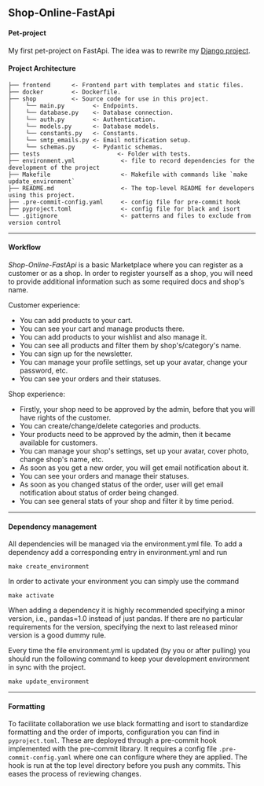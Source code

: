 [section start]: <> (project_name)
## Shop-Online-FastApi

[section end]: <> (project_name)

#### Pet-project

My first pet-project on FastApi. The idea was to rewrite my [Django project](https://github.com/MykytaReva/shopOnline).

#### Project Architecture


    ├── frontend      <- Frontend part with templates and static files.
    ├── docker        <- Dockerfile.
    ├── shop          <- Source code for use in this project.
    │    └── main.py        <- Endpoints.
    │    └── database.py    <- Database connection.        
    │    └── auth.py        <- Authentication.    
    │    └── models.py      <- Database models.
    │    └── constants.py   <- Constants.
    │    └── smtp_emails.py <- Email notification setup.
    │    └── schemas.py     <- Pydantic schemas.
    ├── tests                      <- Folder with tests.
    ├── environment.yml             <- file to record dependencies for the development of the project
    ├── Makefile                    <- Makefile with commands like `make update_environment`
    ├── README.md                   <- The top-level README for developers using this project.
    ├── .pre-commit-config.yaml     <- config file for pre-commit hook
    ├── pyproject.toml              <- config file for black and isort
    └── .gitignore                  <- patterns and files to exclude from version control 
--------
#### Workflow
*Shop-Online-FastApi* is a basic Marketplace where you can register as a customer or as a shop.
In order to register yourself as a shop, you will need to provide additional information such as some required docs and shop's name.

Customer experience:
- You can add products to your cart.
- You can see your cart and manage products there.
- You can add products to your wishlist and also manage it.
- You can see all products and filter them by shop's/category's name.
- You can sign up for the newsletter.
- You can manage your profile settings, set up your avatar, change your password, etc.
- You can see your orders and their statuses.

Shop experience:
- Firstly, your shop need to be approved by the admin, before that you will have rights of the customer.
- You can create/change/delete categories and products.
- Your products need to be approved by the admin, then it became available for customers.
- You can manage your shop's settings, set up your avatar, cover photo, change shop's name, etc.
- As soon as you get a new order, you will get email notification about it.
- You can see your orders and manage their statuses.
- As soon as you changed status of the order, user will get email notification about status of order being changed.
- You can see general stats of your shop and filter it by time period.
--------
#### Dependency management

All dependencies will be managed via the environment.yml file.
To add a dependency add a corresponding entry in environment.yml and run
```
make create_environment
```
In order to activate your environment you can simply use the command
```
make activate
```
When adding a dependency it is highly recommended specifying a minor version, i.e., pandas=1.0 instead of just pandas.
If there are no particular requirements for the version, specifying the next to last released minor version is a good dummy rule.

Every time the file environment.yml is updated (by you or after pulling) you should run
the following command to keep your development environment in sync with the project.
```
make update_environment
```
--------

#### Formatting
To facilitate collaboration we use black formatting and isort to standardize formatting and the order of imports, configuration you can find in `pyproject.toml`.
These are deployed through a pre-commit hook implemented with the pre-commit library. It requires a config file 
`.pre-commit-config.yaml` where one can configure where they are applied. The hook is run at the top level directory
before you push any commits. This eases the process of reviewing changes.
